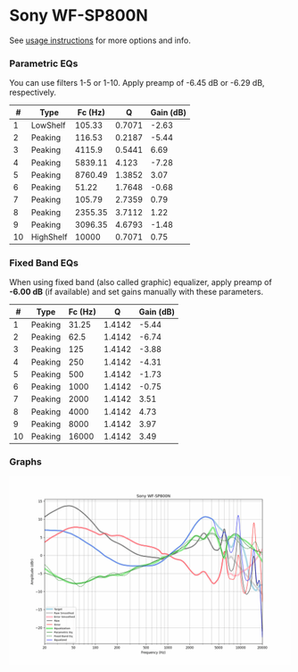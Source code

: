 # Sony WF-SP800N
See [usage instructions](https://github.com/jaakkopasanen/AutoEq#usage) for more options and info.

### Parametric EQs
You can use filters 1-5 or 1-10. Apply preamp of -6.45 dB or -6.29 dB, respectively.

|   # | Type      |   Fc (Hz) |      Q |   Gain (dB) |
|-----|-----------|-----------|--------|-------------|
|   1 | LowShelf  |    105.33 | 0.7071 |       -2.63 |
|   2 | Peaking   |    116.53 | 0.2187 |       -5.44 |
|   3 | Peaking   |   4115.9  | 0.5441 |        6.69 |
|   4 | Peaking   |   5839.11 | 4.123  |       -7.28 |
|   5 | Peaking   |   8760.49 | 1.3852 |        3.07 |
|   6 | Peaking   |     51.22 | 1.7648 |       -0.68 |
|   7 | Peaking   |    105.79 | 2.7359 |        0.79 |
|   8 | Peaking   |   2355.35 | 3.7112 |        1.22 |
|   9 | Peaking   |   3096.35 | 4.6793 |       -1.48 |
|  10 | HighShelf |  10000    | 0.7071 |        0.75 |

### Fixed Band EQs
When using fixed band (also called graphic) equalizer, apply preamp of **-6.00 dB** (if available) and set gains manually with these parameters.

|   # | Type    |   Fc (Hz) |      Q |   Gain (dB) |
|-----|---------|-----------|--------|-------------|
|   1 | Peaking |     31.25 | 1.4142 |       -5.44 |
|   2 | Peaking |     62.5  | 1.4142 |       -6.74 |
|   3 | Peaking |    125    | 1.4142 |       -3.88 |
|   4 | Peaking |    250    | 1.4142 |       -4.31 |
|   5 | Peaking |    500    | 1.4142 |       -1.73 |
|   6 | Peaking |   1000    | 1.4142 |       -0.75 |
|   7 | Peaking |   2000    | 1.4142 |        3.51 |
|   8 | Peaking |   4000    | 1.4142 |        4.73 |
|   9 | Peaking |   8000    | 1.4142 |        3.97 |
|  10 | Peaking |  16000    | 1.4142 |        3.49 |

### Graphs
![](./Sony%20WF-SP800N.png)
